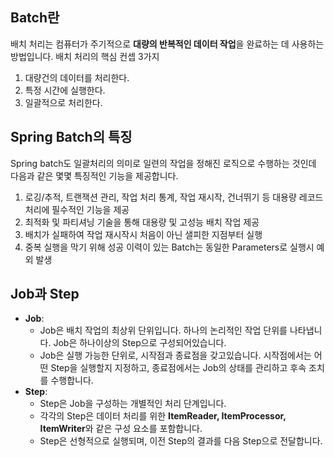 ## Batch란

배치 처리는 컴퓨터가 주기적으로 **대량의 반복적인 데이터 작업**을 완료하는 데 사용하는 방법입니다.
배치 처리의 핵심 컨셉 3가지

1)	대량건의 데이터를 처리한다.
2)	특정 시간에 실행한다.
3)	일괄적으로 처리한다.

## Spring Batch의 특징

Spring batch도 일괄처리의 의미로 일련의 작업을 정해진 로직으로 수행하는 것인데 다음과 같은 몇몇 특징적인 기능을 제공합니다.

1)	로깅/추적, 트랜잭션 관리, 작업 처리 통계, 작업 재시작, 건너뛰기 등 대용량 레코드 처리에 필수적인 기능을 제공
2)	최적화 및 파티셔닝 기술을 통해 대용량 및 고성능 배치 작업 제공
3)	배치가 실패하여 작업 재시작시 처음이 아닌 샐피한 지점부터 실행
4)	중복 실행을 막기 위해 성공 이력이 있는 Batch는 동일한 Parameters로 실행시 예외 발생

## Job과 Step

* **Job**:
  - Job은 배치 작업의 최상위 단위입니다. 하나의 논리적인 작업 단위를 나타냅니다. Job은 하나이상의 Step으로 구성되어있습니다.
  - Job은 실행 가능한 단위로, 시작점과 종료점을 갖고있습니다. 시작점에서는 어떤 Step을 실행할지 지정하고, 종료점에서는 Job의 상태를 관리하고 후속 조치를 수행합니다.
* **Step**:
  - Step은 Job을 구성하는 개별적인 처리 단계입니다.
  - 각각의 Step은 데이터 처리를 위한 **ItemReader, ItemProcessor, ItemWriter**와 같은 구성 요소를 포함합니다.
  - Step은 선형적으로 실행되며, 이전 Step의 결과를 다음 Step으로 전달합니다.